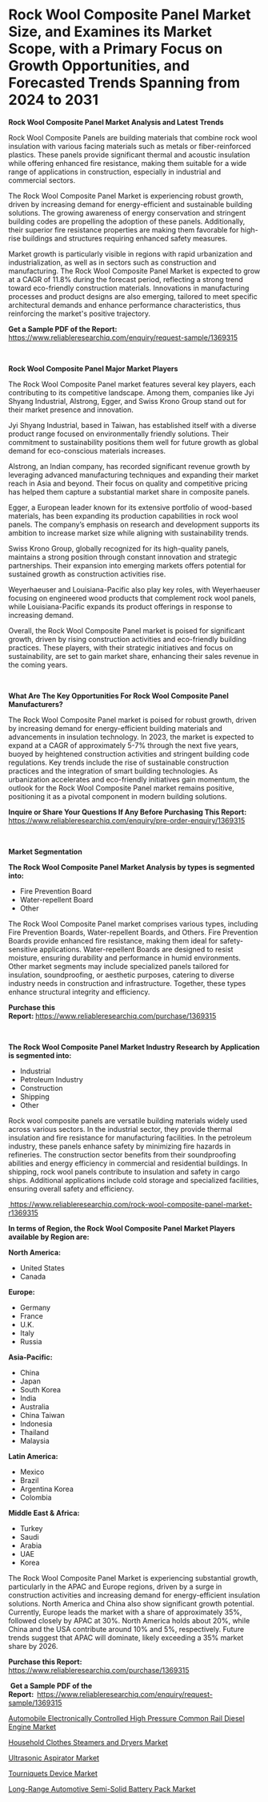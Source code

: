 <p><h1>Rock Wool Composite Panel Market Size, and Examines its Market Scope, with a Primary Focus on Growth Opportunities, and Forecasted Trends Spanning from 2024 to 2031</h1></p><p><strong>Rock Wool Composite Panel Market Analysis and Latest Trends</strong></p>
<p><p>Rock Wool Composite Panels are building materials that combine rock wool insulation with various facing materials such as metals or fiber-reinforced plastics. These panels provide significant thermal and acoustic insulation while offering enhanced fire resistance, making them suitable for a wide range of applications in construction, especially in industrial and commercial sectors.</p><p>The Rock Wool Composite Panel Market is experiencing robust growth, driven by increasing demand for energy-efficient and sustainable building solutions. The growing awareness of energy conservation and stringent building codes are propelling the adoption of these panels. Additionally, their superior fire resistance properties are making them favorable for high-rise buildings and structures requiring enhanced safety measures.</p><p>Market growth is particularly visible in regions with rapid urbanization and industrialization, as well as in sectors such as construction and manufacturing. The Rock Wool Composite Panel Market is expected to grow at a CAGR of 11.8% during the forecast period, reflecting a strong trend toward eco-friendly construction materials. Innovations in manufacturing processes and product designs are also emerging, tailored to meet specific architectural demands and enhance performance characteristics, thus reinforcing the market's positive trajectory.</p></p>
<p><strong>Get a Sample PDF of the Report:&nbsp;</strong> <a href="https://www.reliableresearchiq.com/enquiry/request-sample/1369315?utm_campaign=1106&utm_medium=2&utm_source=Github&utm_content=ia&utm_term=06122024&utm_id=rock-wool-composite-panel">https://www.reliableresearchiq.com/enquiry/request-sample/1369315</a></p>
<p>&nbsp;</p>
<p><strong>Rock Wool Composite Panel Major Market Players</strong></p>
<p><p>The Rock Wool Composite Panel market features several key players, each contributing to its competitive landscape. Among them, companies like Jyi Shyang Industrial, Alstrong, Egger, and Swiss Krono Group stand out for their market presence and innovation.</p><p>Jyi Shyang Industrial, based in Taiwan, has established itself with a diverse product range focused on environmentally friendly solutions. Their commitment to sustainability positions them well for future growth as global demand for eco-conscious materials increases.</p><p>Alstrong, an Indian company, has recorded significant revenue growth by leveraging advanced manufacturing techniques and expanding their market reach in Asia and beyond. Their focus on quality and competitive pricing has helped them capture a substantial market share in composite panels.</p><p>Egger, a European leader known for its extensive portfolio of wood-based materials, has been expanding its production capabilities in rock wool panels. The company’s emphasis on research and development supports its ambition to increase market size while aligning with sustainability trends.</p><p>Swiss Krono Group, globally recognized for its high-quality panels, maintains a strong position through constant innovation and strategic partnerships. Their expansion into emerging markets offers potential for sustained growth as construction activities rise.</p><p>Weyerhaeuser and Louisiana-Pacific also play key roles, with Weyerhaeuser focusing on engineered wood products that complement rock wool panels, while Louisiana-Pacific expands its product offerings in response to increasing demand.</p><p>Overall, the Rock Wool Composite Panel market is poised for significant growth, driven by rising construction activities and eco-friendly building practices. These players, with their strategic initiatives and focus on sustainability, are set to gain market share, enhancing their sales revenue in the coming years.</p></p>
<p>&nbsp;</p>
<p><strong>What Are The Key Opportunities For Rock Wool Composite Panel Manufacturers?</strong></p>
<p><p>The Rock Wool Composite Panel market is poised for robust growth, driven by increasing demand for energy-efficient building materials and advancements in insulation technology. In 2023, the market is expected to expand at a CAGR of approximately 5-7% through the next five years, buoyed by heightened construction activities and stringent building code regulations. Key trends include the rise of sustainable construction practices and the integration of smart building technologies. As urbanization accelerates and eco-friendly initiatives gain momentum, the outlook for the Rock Wool Composite Panel market remains positive, positioning it as a pivotal component in modern building solutions.</p></p>
<p><strong>Inquire or Share Your Questions If Any Before Purchasing This Report:</strong> <a href="https://www.reliableresearchiq.com/enquiry/pre-order-enquiry/1369315?utm_campaign=1106&utm_medium=2&utm_source=Github&utm_content=ia&utm_term=06122024&utm_id=rock-wool-composite-panel">https://www.reliableresearchiq.com/enquiry/pre-order-enquiry/1369315</a></p>
<p>&nbsp;</p>
<p><strong>Market Segmentation</strong></p>
<p><strong>The Rock Wool Composite Panel Market Analysis by types is segmented into:</strong></p>
<p><ul><li>Fire Prevention Board</li><li>Water-repellent Board</li><li>Other</li></ul></p>
<p><p>The Rock Wool Composite Panel market comprises various types, including Fire Prevention Boards, Water-repellent Boards, and Others. Fire Prevention Boards provide enhanced fire resistance, making them ideal for safety-sensitive applications. Water-repellent Boards are designed to resist moisture, ensuring durability and performance in humid environments. Other market segments may include specialized panels tailored for insulation, soundproofing, or aesthetic purposes, catering to diverse industry needs in construction and infrastructure. Together, these types enhance structural integrity and efficiency.</p></p>
<p><strong>Purchase this Report:&nbsp;</strong><a href="https://www.reliableresearchiq.com/purchase/1369315?utm_campaign=1106&utm_medium=2&utm_source=Github&utm_content=ia&utm_term=06122024&utm_id=rock-wool-composite-panel">https://www.reliableresearchiq.com/purchase/1369315</a></p>
<p>&nbsp;</p>
<p><strong>The Rock Wool Composite Panel Market Industry Research by Application is segmented into:</strong></p>
<p><ul><li>Industrial</li><li>Petroleum Industry</li><li>Construction</li><li>Shipping</li><li>Other</li></ul></p>
<p><p>Rock wool composite panels are versatile building materials widely used across various sectors. In the industrial sector, they provide thermal insulation and fire resistance for manufacturing facilities. In the petroleum industry, these panels enhance safety by minimizing fire hazards in refineries. The construction sector benefits from their soundproofing abilities and energy efficiency in commercial and residential buildings. In shipping, rock wool panels contribute to insulation and safety in cargo ships. Additional applications include cold storage and specialized facilities, ensuring overall safety and efficiency.</p></p>
<p><a href="https://www.reliableresearchiq.com/rock-wool-composite-panel-market-r1369315?utm_campaign=1106&utm_medium=2&utm_source=Github&utm_content=ia&utm_term=06122024&utm_id=rock-wool-composite-panel">&nbsp;https://www.reliableresearchiq.com/rock-wool-composite-panel-market-r1369315</a></p>
<p><strong>In terms of Region, the Rock Wool Composite Panel Market Players available by Region are:</strong></p>
<p>
    <p> <strong> North America: </strong>
        <ul>
            <li>United States</li>
            <li>Canada</li>
        </ul>
        </p> 
    <p> <strong> Europe: </strong>
        <ul>
            <li>Germany</li>
            <li>France</li>
            <li>U.K.</li>
            <li>Italy</li>
            <li>Russia</li>
        </ul>
        </p> 
    <p> <strong> Asia-Pacific: </strong>
        <ul>
            <li>China</li>
            <li>Japan</li>
            <li>South Korea</li>
            <li>India</li>
            <li>Australia</li>
            <li>China Taiwan</li>
            <li>Indonesia</li>
            <li>Thailand</li>
            <li>Malaysia</li>
        </ul>
        </p> 
    <p> <strong> Latin America: </strong>
        <ul>
            <li>Mexico</li>
            <li>Brazil</li>
            <li>Argentina Korea</li>
            <li>Colombia</li>
        </ul>
        </p> 
    <p> <strong> Middle East & Africa: </strong>
        <ul>
            <li>Turkey</li>
            <li>Saudi</li>
            <li>Arabia</li>
            <li>UAE</li>
            <li>Korea</li>
        </ul>
    </p>
    </p>
<p><p>The Rock Wool Composite Panel Market is experiencing substantial growth, particularly in the APAC and Europe regions, driven by a surge in construction activities and increasing demand for energy-efficient insulation solutions. North America and China also show significant growth potential. Currently, Europe leads the market with a share of approximately 35%, followed closely by APAC at 30%. North America holds about 20%, while China and the USA contribute around 10% and 5%, respectively. Future trends suggest that APAC will dominate, likely exceeding a 35% market share by 2026.</p></p>
<p><strong>Purchase this Report: </strong><a href="https://www.reliableresearchiq.com/purchase/1369315?utm_campaign=1106&utm_medium=2&utm_source=Github&utm_content=ia&utm_term=06122024&utm_id=rock-wool-composite-panel">https://www.reliableresearchiq.com/purchase/1369315</a></p>
<p>&nbsp;<strong>Get a Sample PDF of the Report:&nbsp;&nbsp;</strong><a href="https://www.reliableresearchiq.com/enquiry/request-sample/1369315?utm_campaign=1106&utm_medium=2&utm_source=Github&utm_content=ia&utm_term=06122024&utm_id=rock-wool-composite-panel">https://www.reliableresearchiq.com/enquiry/request-sample/1369315</a></p>
<p><strong></strong></p>
<p><p><a href="https://issuu.com/reportprime-2/docs/automobile-electronically-controlled-high-pressure?utm_campaign=1106&utm_medium=2&utm_source=Github&utm_content=ia&utm_term=06122024&utm_id=rock-wool-composite-panel">Automobile Electronically Controlled High Pressure Common Rail Diesel Engine Market</a></p><p><a href="https://www.linkedin.com/pulse/household-clothes-steamers-dryers-market-outlook-report-eooqf?utm_campaign=1106&utm_medium=2&utm_source=Github&utm_content=ia&utm_term=06122024&utm_id=rock-wool-composite-panel">Household Clothes Steamers and Dryers Market</a></p><p><a href="https://www.linkedin.com/pulse/revenue-demand-forecast-ultrasonic-aspirator-industry-projected-bn0ee?utm_campaign=1106&utm_medium=2&utm_source=Github&utm_content=ia&utm_term=06122024&utm_id=rock-wool-composite-panel">Ultrasonic Aspirator Market</a></p><p><a href="https://www.linkedin.com/pulse/tourniquets-device-market-research-industry-data-forecasted-cagr-uy4be?utm_campaign=1106&utm_medium=2&utm_source=Github&utm_content=ia&utm_term=06122024&utm_id=rock-wool-composite-panel">Tourniquets Device Market</a></p><p><a href="https://issuu.com/reportprime-2/docs/long-range-automotive-semi-solid-battery-pack-mark?utm_campaign=1106&utm_medium=2&utm_source=Github&utm_content=ia&utm_term=06122024&utm_id=rock-wool-composite-panel">Long-Range Automotive Semi-Solid Battery Pack Market</a></p></p>